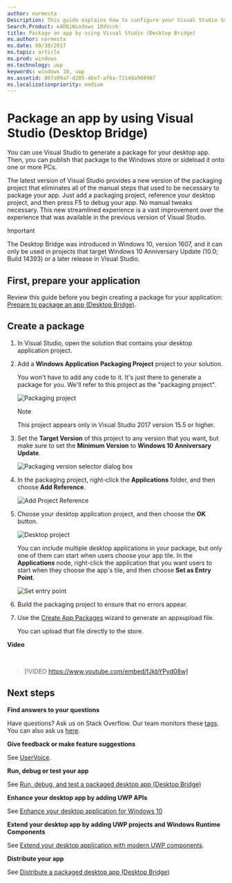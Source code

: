 ```yaml
---
author: normesta
Description: This guide explains how to configure your Visual Studio Solution to edit, debug, and package desktop app for the Desktop Bridge.
Search.Product: eADQiWindows 10XVcnh
title: Package an app by using Visual Studio (Desktop Bridge)
ms.author: normesta
ms.date: 08/30/2017
ms.topic: article
ms.prod: windows
ms.technology: uwp
keywords: windows 10, uwp
ms.assetid: 807a99a7-d285-46e7-af6a-7214da908907
ms.localizationpriority: medium
---
```


# Package an app by using Visual Studio (Desktop Bridge)

You can use Visual Studio to generate a package for your desktop app. Then, you can publish that package to the Windows store or sideload it onto one or more PCs.

The latest version of Visual Studio provides a new version of the packaging project that eliminates all of the manual steps that used to be necessary to package your app. Just add a packaging project, reference your desktop project, and then press F5 to debug your app. No manual tweaks necessary. This new streamlined experience is a vast improvement over the experience that was available in the previous version of Visual Studio.

>[!IMPORTANT]
>The Desktop Bridge was introduced in Windows 10, version 1607, and it can only be used in projects that target Windows 10 Anniversary Update (10.0; Build 14393) or a later release in Visual Studio.

## First, prepare your application

Review this guide before you begin creating a package for your application: [Prepare to package an app (Desktop Bridge)](desktop-to-uwp-prepare.md).

<a id="new-packaging-project"/>

## Create a package

1. In Visual Studio, open the solution that contains your desktop application project.

2. Add a **Windows Application Packaging Project** project to your solution.

   You won't have to add any code to it. It's just there to generate a package for you. We'll refer to this project as the "packaging project".

   ![Packaging project](images/desktop-to-uwp/packaging-project.png)

   >[!NOTE]
   >This project appears only in Visual Studio 2017 version 15.5 or higher.

3. Set the **Target Version** of this project to any version that you want, but make sure to set the **Minimum Version** to **Windows 10 Anniversary Update**.

   ![Packaging version selector dialog box](images/desktop-to-uwp/packaging-version.png)

4. In the packaging project, right-click the **Applications** folder, and then choose **Add Reference**.

   ![Add Project Reference](images/desktop-to-uwp/add-project-reference.png)

5. Choose your desktop application project, and then choose the **OK** button.

   ![Desktop project](images/desktop-to-uwp/reference-project.png)

   You can include multiple desktop applications in your package, but only one of them can start when users choose your app tile. In the **Applications** node, right-click the application that you want users to start when they choose the app's tile, and then choose **Set as Entry Point**.

   ![Set entry point](images/desktop-to-uwp/entry-point-set.png)

6. Build the packaging project to ensure that no errors appear.

7. Use the [Create App Packages](../packaging/packaging-uwp-apps.md) wizard to generate an appxupload file.

   You can upload that file directly to the store.

**Video**

&nbsp;
> [!VIDEO https://www.youtube.com/embed/fJkbYPyd08w]

## Next steps

**Find answers to your questions**

Have questions? Ask us on Stack Overflow. Our team monitors these [tags](http://stackoverflow.com/questions/tagged/project-centennial+or+desktop-bridge). You can also ask us [here](https://social.msdn.microsoft.com/Forums/en-US/home?filter=alltypes&sort=relevancedesc&searchTerm=%5BDesktop%20Converter%5D).

**Give feedback or make feature suggestions**

See [UserVoice](https://wpdev.uservoice.com/forums/110705-universal-windows-platform/category/161895-desktop-bridge-centennial).

**Run, debug or test your app**

See [Run, debug, and test a packaged desktop app (Desktop Bridge)](desktop-to-uwp-debug.md)

**Enhance your desktop app by adding UWP APIs**

See [Enhance your desktop application for Windows 10](desktop-to-uwp-enhance.md)

**Extend your desktop app by adding UWP projects and Windows Runtime Components**

See [Extend your desktop application with modern UWP components](desktop-to-uwp-extend.md).

**Distribute your app**

See [Distribute a packaged desktop app (Desktop Bridge)](desktop-to-uwp-distribute.md)
